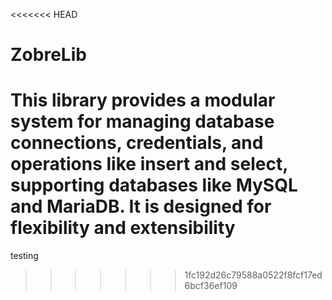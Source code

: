 <<<<<<< HEAD
# ZobreLib


This library provides a modular system for managing database connections, credentials, and operations like insert and select, supporting databases like MySQL and MariaDB. It is designed for flexibility and extensibility
=======
testing
>>>>>>> 1fc192d26c79588a0522f8fcf17ed6bcf36ef109
